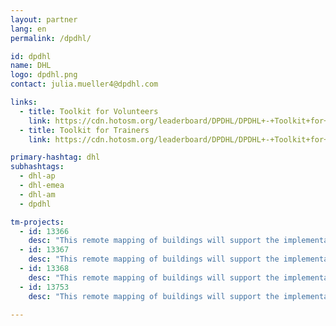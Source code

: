 ```yaml
---
layout: partner
lang: en
permalink: /dpdhl/

id: dpdhl
name: DHL
logo: dpdhl.png
contact: julia.mueller4@dpdhl.com

links:
  - title: Toolkit for Volunteers
    link: https://cdn.hotosm.org/leaderboard/DPDHL/DPDHL+-+Toolkit+for+Volunteers.zip
  - title: Toolkit for Trainers
    link: https://cdn.hotosm.org/leaderboard/DPDHL/DPDHL+-+Toolkit+for+Trainers.zip

primary-hashtag: dhl
subhashtags:
  - dhl-ap
  - dhl-emea
  - dhl-am
  - dpdhl

tm-projects:
  - id: 13366
    desc: "This remote mapping of buildings will support the implementation of planned activities and largely the generation of data for humanitarian activities in the identified provinces."
  - id: 13367
    desc: "This remote mapping of buildings will support the implementation of planned activities and largely the generation of data for humanitarian activities in the identified provinces."
  - id: 13368
    desc: "This remote mapping of buildings will support the implementation of planned activities and largely the generation of data for humanitarian activities in the identified provinces."
  - id: 13753
    desc: "This remote mapping of buildings will support the implementation of planned activities and largely the generation of data for humanitarian activities in the identified provinces."
    
---
```

